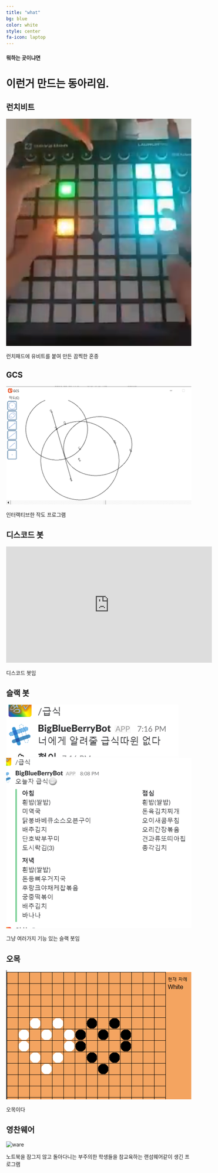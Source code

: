 ```yaml
---
title: "what"
bg: blue
color: white
style: center
fa-icon: laptop
---
```


#### 뭐하는 곳이냐면

# 이런거 만드는 동아리임.

## 런치비트

![launch](/img/launch.png)

런치패드에 유비트를 붙여 만든 끔찍한 혼종

## GCS

![GCS](/img/gcs.png)

인터랙티브한 작도 프로그램

## 디스코드 봇

<iframe width="560" height="315" src="https://www.youtube.com/embed/vI0WbZdmRtw" frameborder="0" allow="autoplay; encrypted-media" allowfullscreen></iframe>

디스코드 봇임

## 슬랙 봇

![슬랙급식](/img/slack1.png)
![슬랙급식](/img/slack2.png)

그냥 여러가지 기능 있는 슬랙 봇임

## 오목

![오목](/img/omok.png)

오목이다

## 영찬웨어

![ware](/img/ware.jpg)

노트북을 잠그지 않고 돌아다니는 부주의한 학생들을 참교육하는 랜섬웨어같이 생긴 프로그램